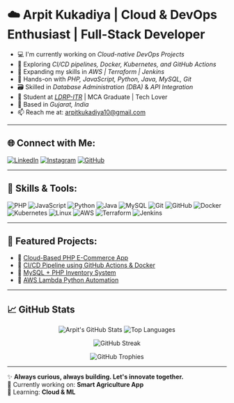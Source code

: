 # ☁️ Arpit Kukadiya | Cloud & DevOps Enthusiast | Full-Stack Developer

- 💻 I'm currently working on *Cloud-native DevOps Projects*
- 🔄 Exploring *CI/CD pipelines, Docker, Kubernetes, and GitHub Actions*
- 🌱 Expanding my skills in *AWS | Terraform | Jenkins*
- 🔧 Hands-on with *PHP, JavaScript, Python, Java, MySQL, Git*
- 🗃️ Skilled in *Database Administration (DBA)* & *API Integration*
- 🏫 Student at *[LDRP-ITR](https://ldrp.ac.in)* | MCA Graduate | Tech Lover
- 📍 Based in *Gujarat, India*
- 📫 Reach me at: [arpitkukadiya10@gmail.com](mailto:arpitkukadiya10@gmail.com)

---

## 🌐 Connect with Me:

[![LinkedIn](https://img.shields.io/badge/LinkedIn-0A66C2?style=for-the-badge&logo=linkedin&logoColor=white)](https://www.linkedin.com/in/arpitkukadiya)
[![Instagram](https://img.shields.io/badge/Instagram-E4405F?style=for-the-badge&logo=instagram&logoColor=white)](https://www.instagram.com/)
[![GitHub](https://img.shields.io/badge/GitHub-333?style=for-the-badge&logo=github&logoColor=white)](https://github.com/arpitkukadiya)

---

## 🧠 Skills & Tools:

![PHP](https://img.shields.io/badge/PHP-777BB4?style=for-the-badge&logo=php&logoColor=white)
![JavaScript](https://img.shields.io/badge/JavaScript-F7DF1E?style=for-the-badge&logo=javascript&logoColor=black)
![Python](https://img.shields.io/badge/Python-14354C?style=for-the-badge&logo=python&logoColor=white)
![Java](https://img.shields.io/badge/Java-ED8B00?style=for-the-badge&logo=openjdk&logoColor=white)
![MySQL](https://img.shields.io/badge/MySQL-00000F?style=for-the-badge&logo=mysql&logoColor=white)
![Git](https://img.shields.io/badge/Git-F05032?style=for-the-badge&logo=git&logoColor=white)
![GitHub](https://img.shields.io/badge/GitHub-181717?style=for-the-badge&logo=github&logoColor=white)
![Docker](https://img.shields.io/badge/Docker-2496ED?style=for-the-badge&logo=docker&logoColor=white)
![Kubernetes](https://img.shields.io/badge/Kubernetes-326CE5?style=for-the-badge&logo=kubernetes&logoColor=white)
![Linux](https://img.shields.io/badge/Linux-FCC624?style=for-the-badge&logo=linux&logoColor=black)
![AWS](https://img.shields.io/badge/AWS-FF9900?style=for-the-badge&logo=amazonaws&logoColor=white)
![Terraform](https://img.shields.io/badge/Terraform-623CE4?style=for-the-badge&logo=terraform&logoColor=white)
![Jenkins](https://img.shields.io/badge/Jenkins-D24939?style=for-the-badge&logo=jenkins&logoColor=white)

---

## 🚀 Featured Projects:

- 🔗 [Cloud-Based PHP E-Commerce App](https://github.com/arpitkukadiya/ecommerce-cloud)
- 🔗 [CI/CD Pipeline using GitHub Actions & Docker](https://github.com/arpitkukadiya/devops-pipeline)
- 🔗 [MySQL + PHP Inventory System](https://github.com/arpitkukadiya/inventory-system)
- 🔗 [AWS Lambda Python Automation](https://github.com/arpitkukadiya/aws-lambda)

---

## 📈 GitHub Stats

<p align="center">
  <img src="https://github-readme-stats.vercel.app/api?username=arpitkukadiya&show_icons=true&theme=github_dark" alt="Arpit's GitHub Stats" />
  <img src="https://github-readme-stats.vercel.app/api/top-langs/?username=arpitkukadiya&layout=compact&theme=github_dark" alt="Top Languages" />
</p>

<p align="center">
  <img src="https://github-readme-streak-stats.herokuapp.com/?user=arpitkukadiya&theme=github-dark&hide_border=true" alt="GitHub Streak" />
</p>

<p align="center">
  <img src="https://github-profile-trophy.vercel.app/?username=arpitkukadiya&theme=darkhub&no-frame=true" alt="GitHub Trophies" />
</p>

---

✨ **Always curious, always building. Let's innovate together.**  
🔭 Currently working on: **Smart Agriculture App**  
🧠 Learning: **Cloud & ML**
